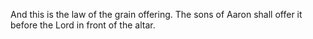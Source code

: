 And this is the law of the grain offering. The sons of Aaron shall offer it before the Lord in front of the altar.
